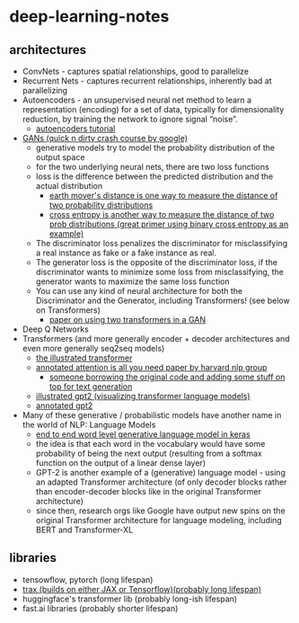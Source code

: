 # deep-learning-notes

## architectures

* ConvNets - captures spatial relationships, good to parallelize
* Recurrent Nets - captures recurrent relationships, inherently bad at parallelizing
* Autoencoders - an unsupervised neural net method to learn a representation (encoding) for a set of data, typically for dimensionality reduction, by training the network to ignore signal “noise”.
  * [autoencoders tutorial](http://ufldl.stanford.edu/tutorial/unsupervised/Autoencoders/)
* [GANs (quick n dirty crash course by google)](https://developers.google.com/machine-learning/gan/summary)
  * generative models try to model the probability distribution of the output space
  * for the two underlying neural nets, there are two loss functions
  * loss is the difference between the predicted distribution and the actual distribution
    * [earth mover's distance is one way to measure the distance of two probability distributions](https://en.wikipedia.org/wiki/Earth_mover's_distance)
    * [cross entropy is another way to measure the distance of two prob distributions (great primer using binary cross entropy as an example)](https://towardsdatascience.com/understanding-binary-cross-entropy-log-loss-a-visual-explanation-a3ac6025181a)
  * The discriminator loss penalizes the discriminator for misclassifying a real instance as fake or a fake instance as real.
  * The generator loss is the opposite of the discriminator loss, if the discriminator wants to minimize some loss from misclassifying, the generator wants to maximize the same loss function
  * You can use any kind of neural architecture for both the Discriminator and the Generator, including Transformers! (see below on Transformers)
    * [paper on using two transformers in a GAN](https://arxiv.org/abs/2102.07074)
* Deep Q Networks
* Transformers (and more generally encoder + decoder architectures and even more generally seq2seq models)
  * [the illustrated transformer](http://jalammar.github.io/illustrated-transformer/)
  * [annotated attention is all you need paper by harvard nlp group](http://nlp.seas.harvard.edu/2018/04/03/attention.html)
    * [someone borrowing the original code and adding some stuff on top for text generation](https://github.com/lynnna-xu/text-generation-transformer)
  * [illustrated gpt2 (visualizing transformer language models)](http://jalammar.github.io/illustrated-gpt2/)
  * [annotated gpt2](https://amaarora.github.io/2020/02/18/annotatedGPT2.html#the-gpt-2-architecture-explained)
* Many of these generative / probabilistic models have another name in the world of NLP: Language Models
  * [end to end word level generative language model in keras](https://machinelearningmastery.com/how-to-develop-a-word-level-neural-language-model-in-keras/)
  * the idea is that each word in the vocabulary would have some probability of being the next output (resulting from a softmax function on the output of a linear dense layer)
  * GPT-2 is another example of a (generative) language model - using an adapted Transformer architecture (of only decoder blocks rather than encoder-decoder blocks like in the original Transformer architecture)
  * since then, research orgs like Google have output new spins on the original Transformer architecture for language modeling, including BERT and Transformer-XL

## libraries

* tensowflow, pytorch (long lifespan)
* [trax (builds on either JAX or Tensorflow)(probably long lifespan)](https://github.com/google/trax)
* huggingface's transformer lib (probably long-ish lifespan)
* fast.ai libraries (probably shorter lifespan)
